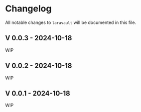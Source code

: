 # Changelog

All notable changes to `laravault` will be documented in this file.

## V 0.0.3 - 2024-10-18

WIP

## V 0.0.2 - 2024-10-18

WIP

## V 0.0.1 - 2024-10-18

WIP
